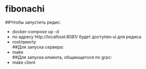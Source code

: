 # fibonachi  
##Чтобы запустить редис:  
 * docker-compose up -d  
 * по адресу http://localhost:8081/  будет доступен ui для редиса  
 * root/qwerty  
##Для запуска сервера:  
* make  
##Для запуска клиента, общающегося по grpc:  
* make client